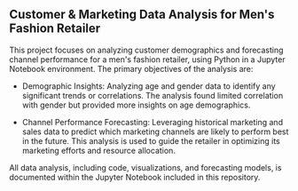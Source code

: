 ## Customer & Marketing Data Analysis for Men's Fashion Retailer


This project focuses on analyzing customer demographics and forecasting channel performance for a men's fashion retailer, using Python in a Jupyter Notebook environment. The primary objectives of the analysis are:

- Demographic Insights: Analyzing age and gender data to identify any significant trends or correlations. The analysis found limited correlation with gender but provided more insights on age demographics.
  
- Channel Performance Forecasting: Leveraging historical marketing and sales data to predict which marketing channels are likely to perform best in the future. This analysis is used to guide the retailer in optimizing its marketing efforts and resource allocation.


All data analysis, including code, visualizations, and forecasting models, is documented within the Jupyter Notebook included in this repository.
